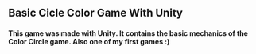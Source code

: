## Basic Cicle Color Game With Unity

#### This game was made with Unity. It contains the basic mechanics of the Color Circle game. Also one of my first games :)
